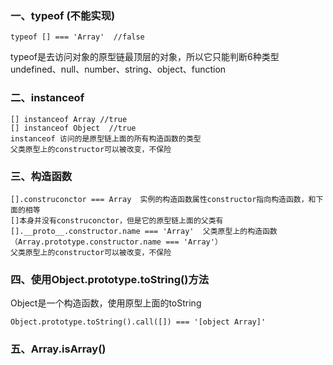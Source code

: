 ### 一、typeof  (不能实现)
```
typeof [] === 'Array'  //false
```

typeof是去访问对象的原型链最顶层的对象，所以它只能判断6种类型
undefined、null、number、string、object、function

### 二、instanceof
```
[] instanceof Array //true
[] instanceof Object  //true
instanceof 访问的是原型链上面的所有构造函数的类型
父类原型上的constructor可以被改变，不保险
```

### 三、构造函数
```
[].construconctor === Array  实例的构造函数属性constructor指向构造函数，和下面的相等
[]本身并没有construconctor，但是它的原型链上面的父类有
[].__proto__.constructor.name === 'Array'  父类原型上的构造函数（Array.prototype.constructor.name === 'Array'） 
父类原型上的constructor可以被改变，不保险
```


### 四、使用Object.prototype.toString()方法  
Object是一个构造函数，使用原型上面的toString
```
Object.prototype.toString().call([]) === '[object Array]'
```


### 五、Array.isArray()